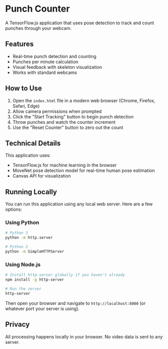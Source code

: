 # Punch Counter

A TensorFlow.js application that uses pose detection to track and count punches through your webcam.

## Features

- Real-time punch detection and counting
- Punches per minute calculation
- Visual feedback with skeleton visualization
- Works with standard webcams

## How to Use

1. Open the `index.html` file in a modern web browser (Chrome, Firefox, Safari, Edge)
2. Allow camera permissions when prompted
3. Click the "Start Tracking" button to begin punch detection
4. Throw punches and watch the counter increment
5. Use the "Reset Counter" button to zero out the count

## Technical Details

This application uses:
- TensorFlow.js for machine learning in the browser
- MoveNet pose detection model for real-time human pose estimation
- Canvas API for visualization

## Running Locally

You can run this application using any local web server. Here are a few options:

### Using Python

```bash
# Python 3
python -m http.server

# Python 2
python -m SimpleHTTPServer
```

### Using Node.js

```bash
# Install http-server globally if you haven't already
npm install -g http-server

# Run the server
http-server
```

Then open your browser and navigate to `http://localhost:8000` (or whatever port your server is using).

## Privacy

All processing happens locally in your browser. No video data is sent to any server.
